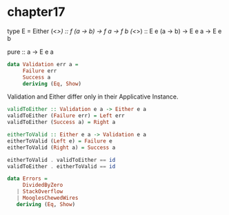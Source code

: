 # chapter17

type E = Either
(<*>) :: f (a -> b) -> f a -> f b
(<*>) :: E e (a -> b) -> E e a -> E e b

pure :: a -> E e a

```haskell
data Validation err a =
     Failure err
     Success a
     deriving (Eq, Show)
```

Validation and Either differ only in their Applicative Instance.

```haskell
validToEither :: Validation e a -> Either e a
validToEither (Failure err) = Left err
validToEither (Success a) = Right a

eitherToValid :: Either e a -> Validation e a
eitherToValid (Left e) = Failure e
eitherToValid (Right a) = Success a

eitherToValid . validToEither == id
validToEither . eitherToValid == id
```

```haskell
data Errors =
     DividedByZero
   | StackOverflow
   | MooglesChewedWires
   deriving (Eq, Show)
```
